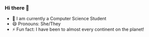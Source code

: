 ### Hi there 👋
- 🔭 I am currently a Computer Science Student
- 😄 Pronouns: She/They
- ⚡ Fun fact: I have been to almost every continent on the planet!
